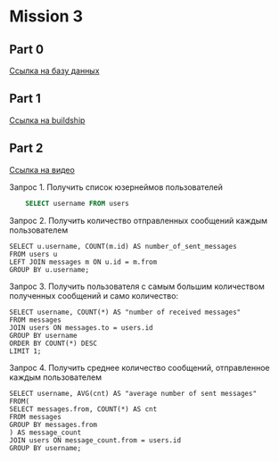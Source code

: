 # Mission 3

## Part 0

[Ссылка на базу данных](https://supabase.com/dashboard/project/sahwximyzcsylxepdehs/editor/29133?schema=public)

## Part 1

[Ccылка на buildship](https://buildship.app/p/buildship-wsajnu/settings/general)

## Part 2

[Cсылка на видео](https://drive.google.com/file/d/1Uj6TnLeH7DXjVmBWOl3Ho_jd8P-_D9Ra/view?usp=share_link)

Запрос 1. Получить список юзернеймов пользователей
```sql	
	SELECT username FROM users
```
Запрос 2. Получить количество отправленных сообщений каждым пользователем
	
	SELECT u.username, COUNT(m.id) AS number_of_sent_messages
	FROM users u
	LEFT JOIN messages m ON u.id = m.from
	GROUP BY u.username;

Запрос 3. Получить пользователя с самым большим количеством полученных сообщений и само количество:
	
	SELECT username, COUNT(*) AS "number of received messages"
	FROM messages
	JOIN users ON messages.to = users.id
	GROUP BY username
	ORDER BY COUNT(*) DESC
	LIMIT 1;


Запрос 4. Получить среднее количество сообщений, отправленное каждым пользователем
	
	SELECT username, AVG(cnt) AS "average number of sent messages"
	FROM(
	SELECT messages.from, COUNT(*) AS cnt
	FROM messages
	GROUP BY messages.from
	) AS message_count
	JOIN users ON message_count.from = users.id
	GROUP BY username;

